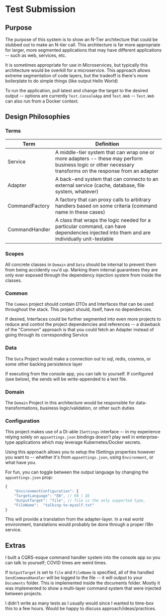 # Test Submission

## Purpose

The purpose of this system is to show an N-Tier architecture that could be stubbed out to make an N-tier call. This architecture is far more appropriate for larger, more segmented applications that may have different applications -- such as web, services, etc. 

It is sometimes appropriate for use in Microservices, but typically this architecture would be overkill for a microservice. This approach allows extreme segmentation of code layers, but the tradeoff is there's more boilerplate to do simple things (like output Hello World)

To run the application, pull latest and change the target to the desired output -- options are currently `Test.ConsoleApp` and `Test.Web` -- `Test.Web` can also run from a Docker context.

## Design Philosophies

### Terms

|Term|Definition|
|-|-|
Service|A middle-tier system that can wrap one or more adapters -- these may perform business logic or other necessary transforms on the response from an adapter
Adapter|A back-end system that can connecto to an external service (cache, database, file system, whatever)
CommandFactory|A factory that can proxy calls to arbitrary handlers based on some criteria (command name in these cases)
CommandHandler|A class that  wraps the logic needed for a particular command, can have dependencies injected into them and are individually unit-testable

### Scopes

All concrete classes in `Domain` and `Data` should be internal to prevent them from being accidently `new`'d up. Marking them internal guarantees they are only ever exposed through the dependency injection system from inside the classes.

### Common

The `Common` project should contain DTOs and Interfaces that can be used throughout the stack. This project should, itself, have no dependencies. 

If desired, Interfaces could be further segmented into even more projects to reduce and control the project dependencies and references -- a drawback of the "Common" approach is that you could fetch an Adapter instead of going through its corresponding Service

### Data

The `Data` Project would make a connection out to sql, redis, cosmos, or some other backing persistence layer

If executing from the console app, you can talk to yourself. If configured (see below), the sends will be write-appended to a text file.

### Domain

The `Domain` Project in this architecture would be responsible for data-transformations, business logic/validation, or other such duties

### Configuration

This project makes use of a DI-able `ISettings` interface -- in my experience relying solely on `appsettings.json` bindings doesn't play well in enterprise-type applications which may leverage Kubernetes/Docker secrets.

Using this approach allows you to setup the ISettings properties however you want to -- whether it's from `appsettings.json`, using `Environment`, or what have you.

For fun, you can toggle between the output language by changing the `appsettings.json` prop:

```js
{
    "EnvironmentConfiguration": {
    "TargetLanguage": "EN", // EN | DE
    "OutputTarget": "file", // file is the only supported type,
    "FileName":  "talking-to-myself.txt" 
}

```

This will provide a translation from the adapter-layer. In a real world environment, translations would probably be done through a proper i18n service.

## Extras

I built a CQRS-esque command handler system into the console app so you can talk to yourself; COVID times are weird times.

If `OutputTarget` is set to `file` and `FileName` is specified, all of the handled `SendCommandHandler` will be logged to the file -- it will output to your `Documents` folder. This is implemented inside the documents folder. Mostly it was implemented to show a multi-layer command system that were injected between projects.

I didn't write as many tests as I usually would since I wanted to time-box this to a few hours. Would be happy to discuss approach/ideas/practices.
